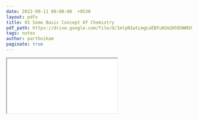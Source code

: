 ```yaml
---
date: 2022-09-11 00:00:00  +0530
layout: pdfs
title: 01 Some Basic Concept Of Chemistry
pdf_path: https://drive.google.com/file/d/1mlpN1wtLmgLoEBfuKUm2KhD9WN5h3Ust/preview?usp=sharing
tags: notes
author: parthnikam
paginate: true
---
```


<iframe class="embed-pdf" src="{{ page.pdf_path }}#toolbar=0" seamless="seamless" scrolling="no" style="overflow:hidden"></iframe>
